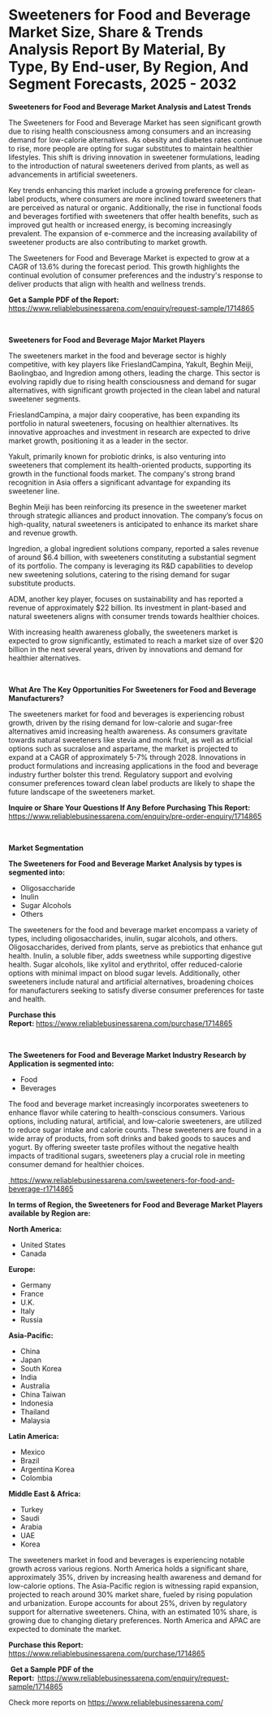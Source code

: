 <p><h1>Sweeteners for Food and Beverage Market Size, Share & Trends Analysis Report By Material, By Type, By End-user, By Region, And Segment Forecasts, 2025 - 2032</h1></p><p><strong>Sweeteners for Food and Beverage Market Analysis and Latest Trends</strong></p>
<p><p>The Sweeteners for Food and Beverage Market has seen significant growth due to rising health consciousness among consumers and an increasing demand for low-calorie alternatives. As obesity and diabetes rates continue to rise, more people are opting for sugar substitutes to maintain healthier lifestyles. This shift is driving innovation in sweetener formulations, leading to the introduction of natural sweeteners derived from plants, as well as advancements in artificial sweeteners.</p><p>Key trends enhancing this market include a growing preference for clean-label products, where consumers are more inclined toward sweeteners that are perceived as natural or organic. Additionally, the rise in functional foods and beverages fortified with sweeteners that offer health benefits, such as improved gut health or increased energy, is becoming increasingly prevalent. The expansion of e-commerce and the increasing availability of sweetener products are also contributing to market growth.</p><p>The Sweeteners for Food and Beverage Market is expected to grow at a CAGR of 13.6% during the forecast period. This growth highlights the continual evolution of consumer preferences and the industry's response to deliver products that align with health and wellness trends.</p></p>
<p><strong>Get a Sample PDF of the Report:&nbsp;</strong> <a href="https://www.reliablebusinessarena.com/enquiry/request-sample/1714865?utm_campaign=1998&utm_medium=2&utm_source=Github&utm_content=ia&utm_term=11012025&utm_id=sweeteners-for-food-and-beverage">https://www.reliablebusinessarena.com/enquiry/request-sample/1714865</a></p>
<p>&nbsp;</p>
<p><strong>Sweeteners for Food and Beverage Major Market Players</strong></p>
<p><p>The sweeteners market in the food and beverage sector is highly competitive, with key players like FrieslandCampina, Yakult, Beghin Meiji, Baolingbao, and Ingredion among others, leading the charge. This sector is evolving rapidly due to rising health consciousness and demand for sugar alternatives, with significant growth projected in the clean label and natural sweetener segments.</p><p>FrieslandCampina, a major dairy cooperative, has been expanding its portfolio in natural sweeteners, focusing on healthier alternatives. Its innovative approaches and investment in research are expected to drive market growth, positioning it as a leader in the sector. </p><p>Yakult, primarily known for probiotic drinks, is also venturing into sweeteners that complement its health-oriented products, supporting its growth in the functional foods market. The company's strong brand recognition in Asia offers a significant advantage for expanding its sweetener line.</p><p>Beghin Meiji has been reinforcing its presence in the sweetener market through strategic alliances and product innovation. The company’s focus on high-quality, natural sweeteners is anticipated to enhance its market share and revenue growth.</p><p>Ingredion, a global ingredient solutions company, reported a sales revenue of around $6.4 billion, with sweeteners constituting a substantial segment of its portfolio. The company is leveraging its R&D capabilities to develop new sweetening solutions, catering to the rising demand for sugar substitute products.</p><p>ADM, another key player, focuses on sustainability and has reported a revenue of approximately $22 billion. Its investment in plant-based and natural sweeteners aligns with consumer trends towards healthier choices.</p><p>With increasing health awareness globally, the sweeteners market is expected to grow significantly, estimated to reach a market size of over $20 billion in the next several years, driven by innovations and demand for healthier alternatives.</p></p>
<p>&nbsp;</p>
<p><strong>What Are The Key Opportunities For Sweeteners for Food and Beverage Manufacturers?</strong></p>
<p><p>The sweeteners market for food and beverages is experiencing robust growth, driven by the rising demand for low-calorie and sugar-free alternatives amid increasing health awareness. As consumers gravitate towards natural sweeteners like stevia and monk fruit, as well as artificial options such as sucralose and aspartame, the market is projected to expand at a CAGR of approximately 5-7% through 2028. Innovations in product formulations and increasing applications in the food and beverage industry further bolster this trend. Regulatory support and evolving consumer preferences toward clean label products are likely to shape the future landscape of the sweeteners market.</p></p>
<p><strong>Inquire or Share Your Questions If Any Before Purchasing This Report:</strong> <a href="https://www.reliablebusinessarena.com/enquiry/pre-order-enquiry/1714865?utm_campaign=1998&utm_medium=2&utm_source=Github&utm_content=ia&utm_term=11012025&utm_id=sweeteners-for-food-and-beverage">https://www.reliablebusinessarena.com/enquiry/pre-order-enquiry/1714865</a></p>
<p>&nbsp;</p>
<p><strong>Market Segmentation</strong></p>
<p><strong>The Sweeteners for Food and Beverage Market Analysis by types is segmented into:</strong></p>
<p><ul><li>Oligosaccharide</li><li>Inulin</li><li>Sugar Alcohols</li><li>Others</li></ul></p>
<p><p>The sweeteners for the food and beverage market encompass a variety of types, including oligosaccharides, inulin, sugar alcohols, and others. Oligosaccharides, derived from plants, serve as prebiotics that enhance gut health. Inulin, a soluble fiber, adds sweetness while supporting digestive health. Sugar alcohols, like xylitol and erythritol, offer reduced-calorie options with minimal impact on blood sugar levels. Additionally, other sweeteners include natural and artificial alternatives, broadening choices for manufacturers seeking to satisfy diverse consumer preferences for taste and health.</p></p>
<p><strong>Purchase this Report:&nbsp;</strong><a href="https://www.reliablebusinessarena.com/purchase/1714865?utm_campaign=1998&utm_medium=2&utm_source=Github&utm_content=ia&utm_term=11012025&utm_id=sweeteners-for-food-and-beverage">https://www.reliablebusinessarena.com/purchase/1714865</a></p>
<p>&nbsp;</p>
<p><strong>The Sweeteners for Food and Beverage Market Industry Research by Application is segmented into:</strong></p>
<p><ul><li>Food</li><li>Beverages</li></ul></p>
<p><p>The food and beverage market increasingly incorporates sweeteners to enhance flavor while catering to health-conscious consumers. Various options, including natural, artificial, and low-calorie sweeteners, are utilized to reduce sugar intake and calorie counts. These sweeteners are found in a wide array of products, from soft drinks and baked goods to sauces and yogurt. By offering sweeter taste profiles without the negative health impacts of traditional sugars, sweeteners play a crucial role in meeting consumer demand for healthier choices.</p></p>
<p><a href="https://www.reliablebusinessarena.com/sweeteners-for-food-and-beverage-r1714865?utm_campaign=1998&utm_medium=2&utm_source=Github&utm_content=ia&utm_term=11012025&utm_id=sweeteners-for-food-and-beverage">&nbsp;https://www.reliablebusinessarena.com/sweeteners-for-food-and-beverage-r1714865</a></p>
<p><strong>In terms of Region, the Sweeteners for Food and Beverage Market Players available by Region are:</strong></p>
<p>
    <p> <strong> North America: </strong>
        <ul>
            <li>United States</li>
            <li>Canada</li>
        </ul>
        </p> 
    <p> <strong> Europe: </strong>
        <ul>
            <li>Germany</li>
            <li>France</li>
            <li>U.K.</li>
            <li>Italy</li>
            <li>Russia</li>
        </ul>
        </p> 
    <p> <strong> Asia-Pacific: </strong>
        <ul>
            <li>China</li>
            <li>Japan</li>
            <li>South Korea</li>
            <li>India</li>
            <li>Australia</li>
            <li>China Taiwan</li>
            <li>Indonesia</li>
            <li>Thailand</li>
            <li>Malaysia</li>
        </ul>
        </p> 
    <p> <strong> Latin America: </strong>
        <ul>
            <li>Mexico</li>
            <li>Brazil</li>
            <li>Argentina Korea</li>
            <li>Colombia</li>
        </ul>
        </p> 
    <p> <strong> Middle East & Africa: </strong>
        <ul>
            <li>Turkey</li>
            <li>Saudi</li>
            <li>Arabia</li>
            <li>UAE</li>
            <li>Korea</li>
        </ul>
    </p>
    </p>
<p><p>The sweeteners market in food and beverages is experiencing notable growth across various regions. North America holds a significant share, approximately 35%, driven by increasing health awareness and demand for low-calorie options. The Asia-Pacific region is witnessing rapid expansion, projected to reach around 30% market share, fueled by rising population and urbanization. Europe accounts for about 25%, driven by regulatory support for alternative sweeteners. China, with an estimated 10% share, is growing due to changing dietary preferences. North America and APAC are expected to dominate the market.</p></p>
<p><strong>Purchase this Report: </strong><a href="https://www.reliablebusinessarena.com/purchase/1714865?utm_campaign=1998&utm_medium=2&utm_source=Github&utm_content=ia&utm_term=11012025&utm_id=sweeteners-for-food-and-beverage">https://www.reliablebusinessarena.com/purchase/1714865</a></p>
<p>&nbsp;<strong>Get a Sample PDF of the Report:&nbsp;&nbsp;</strong><a href="https://www.reliablebusinessarena.com/enquiry/request-sample/1714865?utm_campaign=1998&utm_medium=2&utm_source=Github&utm_content=ia&utm_term=11012025&utm_id=sweeteners-for-food-and-beverage">https://www.reliablebusinessarena.com/enquiry/request-sample/1714865</a></p>
<p><strong></strong></p>
<p>Check more reports on <a href="https://www.reliablebusinessarena.com/?utm_campaign=1998&utm_medium=2&utm_source=Github&utm_content=ia&utm_term=11012025&utm_id=sweeteners-for-food-and-beverage">https://www.reliablebusinessarena.com/</a></p>